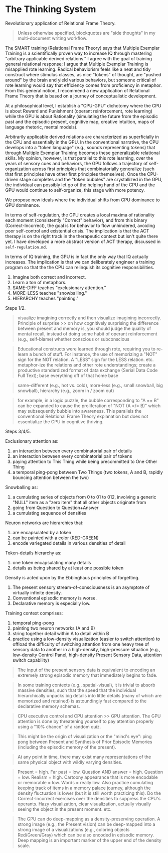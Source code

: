 # The Thinking System

Revolutionary application of Relational Frame Theory.

> Unless otherwise specified, blockquotes are "side thoughts" in my multi-document writing workflow.

The SMART training (Relational Frame Theory) says that Multiple Exemplar Training is a scientifically proven way to increase IQ through mastering "arbitrary applicable derived relations." I agree with the goal of training general relational response; I argue that  Multiple Exemplar Training is misapplied rote learning. Radical behaviorism feels like a neat and tidy construct where stimulus classes, as nice "tokens" of thought, are "pushed around" by the brain and yield various behaviors, but someone critical of rote learning would say that efficiency comes from proficiency in metaphor. From this general notion, I recommend a new application of Relational Frame Theory that is based on a journey of conceptualistic development.

At a philosophical level, I establish a "CPU-GPU" dichotomy where the CPU is about Reward and Punishment (operant reinforcement, rote learning) while the GPU is about Rationality (simulating the future from the episodic past and the episodic present, cognitive map, creative intuition, maps of language rhetoric, mental models).

Arbitrarily applicable derived relations are characterized as superficially in the CPU and essentially in the GPU. In the conventional narrative, the CPU develops into a "token language" (e.g., sounds representing tokens) that through Multiple Exemplar Training becomes these generalizable relational skills. My opinion, however, is that parallel to this rote learning, over the years of sensory cues and behaviors, the GPU follows a trajectory of self-organization across first principles that combinatorially generalize (such that first principles have other first principles themselves). Once the CPU-driven stage completes and the "token bubbles" are crystallized in the GPU, the individual can possibly let go of the helping hand of the CPU and the GPU would continue to self-organize, this stage with more potency.

We propose new ideals where the individual shifts from CPU dominance to GPU dominance.

In terms of self-regulation, the GPU creates a local maxima of rationality each moment (consistently "Correct" behavior), and from this binary (Correct-Incorrect), the goal is for behavior to flow unhindered, avoiding poor self-control and existential crisis. The implication is that the ACT therapy is on the right track in the therapeutic context but isn't quite there yet. I have developed a more abstract version of ACT therapy, discussed in ```self-regulation.md```.

In terms of IQ training, the GPU is in fact the only way that IQ actually increases. The implication is that we can deliberately engineer a training program so that the the CPU can relinquish its cognitive responsibilities.

1. Imagine both correct and incorrect.
2. Learn a ton of metaphors.
3. SAME-DIFF teaches "exclusionary attention."
4. MORE-LESS teaches "snowballing."
5. HIERARCHY teaches "painting."

Steps 1/2.

> visualize imagining correctly and then visualize imagining incorrectly. Principle of surprise >> on how cognitively surprising the difference between present and memory is, you should judge the quality of mental recall, instead of doing some habit of operant reinforcement (e.g., self-blame) whether conscious or subconscious

> Educational constructs were learned through rote, requiring you to re-learn a bunch of stuff. For instance, the use of memorizing a "NOT" sign for the NOT relation. A "LESS" sign for the LESS relation. etc. metaphor-ize the relations and other rote understandings; create a productive standardized format of data exchange (Serial Data Code Full Text); base everything off of that home base

> same-different (e.g., hot vs. cold), more-less (e.g., small snowball, big snowball), hierarchy (e.g., zoom in / zoom out)

> for example, in a logic puzzle, the bubble corresponding to "A == B" can be expanded to cause the proliferation of "NOT (A =/= B)" which may subsequently bubble into awareness. This parallels the conventional Relational Frame Theory explanation but does not essentialize the CPU in cognitive thriving.

Steps 3/4/5.

Exclusionary attention as:

1. an interaction between every combinatorial pair of details
2. an interaction between every combinatorial pair of tokens
3. paying attention to This Thing while being precommitted to One Other Thing
4. a temporal ping-pong between Two Things (two tokens, A and B, rapidly bouncing attention between the two)

Snowballing as:

1. a cumulating series of objects from 0 to 01 to 012, involving a generic "NULL" item as a "zero item" that all other objects originate from
2. going from Question to Question+Answer
3. a cumulating sequence of densities

Neuron networks are hierarchies that:

1. are encapsulated by a token
2. can be painted with a color (RED-GREEN)
3. encode variegated details in various densities of detail

Token-details hierarchy as:

1. one token encapsulating many details
2. details as being shared by at least one possible token

Density is acted upon by the Ebbinghaus principles of forgetting.

1. The present sensory stream-of-consciousness is an asymptote of virtually infinite density.
2. Conventional episodic memory is worse.
3. Declarative memory is especially low.

Training context comprises:

1. temporal ping-pong
2. painting two neuron networks (A and B)
3. string together detail within A to detail within B
4. practice using a low-density visualization (easier to switch attention) to offload the difficulty of switching attention from one heavy tree of sensory data to another in a high-density, high-pressure situation (e.g., low-density Control Panel, high-density Present Sensory Data, attention switch capability)

> The input of the present sensory data is equivalent to encoding an extremely strong episodic memory that immediately begins to fade.

> In some training contexts (e.g., spatial-visual), it is trivial to absorb massive densities, such that the speed that the individual hierarchically unpacks big details into little details (many of which are memorized and retained) is astoundingly fast compared to the declarative memory schemas.

> CPU executive control and CPU attention >> GPU attention. The GPU attention is done by threatening yourself to pay attention properly using a "10% chance" of a random quiz.

> This might be the origin of visualization or the "mind's eye": ping pong between Present and Synthesis of Prior Episodic Memories (including the episodic memory of the present).

> At any point in time, there may exist many representations of the same physical object with wildly varying densities.

> Present = high. Far past = low. Question AND answer = high. Question = low. Realism = high. Cartoony appearance that is more encodable or memorable = low. Words = really low. Also practice cumulating keeping track of items in a memory palace journey, although the density fluctuation is lower (but it is still worth practicing this). Do the Correct-Incorrect exercises over the densities to suppress the CPU's operants. Hazy visualization, clear visualization, actually visually seeing the object in the present moment. etc.

> The GPU can do deep-mapping as a density-preserving operation. A strong image (e.g., the Present vision) can be deep-mapped into a strong image of a visualizations (e.g., coloring objects Red/Green/Gray) which can be also encoded in episodic memory. Deep mapping is an important marker of the upper end of the density scale.
